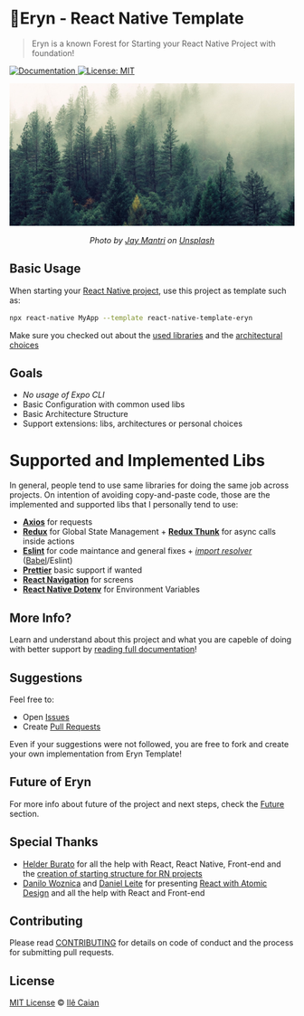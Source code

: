 # 🌲Eryn - React Native Template

> Eryn is a known Forest for Starting your React Native Project with foundation!

<p>
  <a href="https://caiangums.github.io/react-native-template-eryn/">
    <img alt="Documentation" src="https://img.shields.io/badge/documentation-yes-brightgreen.svg" target="_blank" />
  </a>
  <a href="https://github.com/caiangums/react-native-template-eryn/blob/main/LICENSE">
    <img alt="License: MIT" src="https://img.shields.io/badge/License-MIT-yellow.svg" target="_blank" />
  </a>
</p>

![Eryn](./docs/assets/eryn.jpg)

<p align="center" style="font-style: italic;">Photo by <a href="https://unsplash.com/@jaymantri?utm_source=unsplash&amp;utm_medium=referral&amp;utm_content=creditCopyText">Jay Mantri</a> on <a href="https://unsplash.com/?utm_source=unsplash&amp;utm_medium=referral&amp;utm_content=creditCopyText">Unsplash</a></p>

## Basic Usage

When starting your [React Native project](https://reactnative.dev/), use this project as template such as:

```sh
npx react-native MyApp --template react-native-template-eryn
```

Make sure you checked out about the [used libraries](https://caiangums.github.io/react-native-template-eryn/#/libs) and the [architectural choices](https://caiangums.github.io/react-native-template-eryn/#/usage)

## Goals

- _No usage of Expo CLI_
- Basic Configuration with common used libs
- Basic Architecture Structure
- Support extensions: libs, architectures or personal choices

# Supported and Implemented Libs

In general, people tend to use same libraries for doing the same job across projects. On intention of avoiding copy-and-paste code, those are the implemented and supported libs that I personally tend to use:

- [**Axios**](https://github.com/axios/axios) for requests
- [**Redux**](https://redux.js.org/) for Global State Management + [**Redux Thunk**](https://github.com/reduxjs/redux-thunk) for async calls inside actions
- [**Eslint**](https://eslint.org/) for code maintance and general fixes + [_import resolver_](https://github.com/tleunen/babel-plugin-module-resolver) ([Babel](https://babeljs.io/)/Eslint)
- [**Prettier**](https://prettier.io/) basic support if wanted
- [**React Navigation**](https://reactnavigation.org/) for screens
- [**React Native Dotenv**](https://github.com/goatandsheep/react-native-dotenv) for Environment Variables

## More Info?

Learn and understand about this project and what you are capeble of doing with better support by [reading full documentation](https://caiangums.github.io/react-native-template-eryn)!

## Suggestions

Feel free to:

- Open [Issues](https://github.com/caiangums/react-native-template-eryn/issues)
- Create [Pull Requests](https://github.com/caiangums/react-native-template-eryn/pulls)

Even if your suggestions were not followed, you are free to fork and create your own implementation from Eryn Template!

## Future of Eryn

For more info about future of the project and next steps, check the [Future](https://caiangums.github.io/react-native-template-eryn/future) section.

## Special Thanks

- [Helder Burato](https://github.com/helderburato) for all the help with React, React Native, Front-end and the [creation of starting structure for RN projects](https://cheesecakelabs.com/br/blog/efficient-way-structure-react-native-projects/)
- [Danilo Woznica](https://github.com/danilowoz) and [Daniel Leite](https://github.com/dleitee) for presenting [React with Atomic Design](https://danilowoz.com/blog/atomic-design-with-react) and all the help with React and Front-end

## Contributing

Please read [CONTRIBUTING](CONTRIBUTING) for details on code of conduct and the process for submitting pull requests.

## License

[MIT License](LICENSE) © [Ilê Caian](https://github.com/caiangums)
